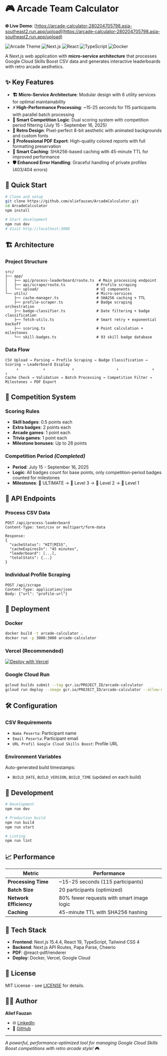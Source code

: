 # 🎮 Arcade Team Calculator

**🌐 Live Demo**: [https://arcade-calculator-280204705798.asia-southeast2.run.app/upload](https://arcade-calculator-280204705798.asia-southeast2.run.app/upload)

![Arcade Theme](https://img.shields.io/badge/Theme-Retro%20Arcade-yellow) ![Next.js](https://img.shields.io/badge/Next.js-15.4.4-black) ![React](https://img.shields.io/badge/React-19.1.0-blue) ![TypeScript](https://img.shields.io/badge/TypeScript-5-blue) ![Docker](https://img.shields.io/badge/Docker-Ready-2496ED)

A Next.js web application with **micro-service architecture** that processes Google Cloud Skills Boost CSV data and generates interactive leaderboards with retro arcade aesthetics.

## ✨ Key Features

- **🏗️ Micro-Service Architecture**: Modular design with 6 utility services for optimal maintainability
- **⚡ High-Performance Processing**: ~15-25 seconds for 115 participants with parallel batch processing
- **🎯 Smart Competition Logic**: Dual scoring system with competition period filtering (July 15 - September 16, 2025)
- **🎨 Retro Design**: Pixel-perfect 8-bit aesthetic with animated backgrounds and custom fonts
- **📄 Professional PDF Export**: High-quality colored reports with full formatting preservation
- **🔄 Smart Caching**: SHA256-based caching with 45-minute TTL for improved performance
- **🛡️ Enhanced Error Handling**: Graceful handling of private profiles (403/404 errors)

## 🚀 Quick Start

```bash
# Clone and setup
git clone https://github.com/aliefauzan/ArcadeCalculator.git
cd ArcadeCalculator
npm install

# Start development
npm run dev
# Visit http://localhost:3000
```

## 🏗️ Architecture

### Project Structure
```
src/
├── app/
│   ├── api/process-leaderboard/route.ts  # Main processing endpoint
│   ├── api/scrape/route.ts              # Profile scraping
│   └── upload/                          # UI components
└── utils/                               # Micro-services
    ├── cache-manager.ts                 # SHA256 caching + TTL
    ├── profile-scraper.ts               # Badge scraping orchestration
    ├── badge-classifier.ts              # Date filtering + badge classification
    ├── fetch-utils.ts                   # Smart retry + exponential backoff
    ├── scoring.ts                       # Point calculation + milestones
    └── skill-badges.ts                  # 93 skill badge database
```

### Data Flow
```
CSV Upload → Parsing → Profile Scraping → Badge Classification → Scoring → Leaderboard Display
     ↓           ↓            ↓                   ↓               ↓             ↓
Cache Check → Validation → Batch Processing → Competition Filter → Milestones → PDF Export
```

## 🎯 Competition System

### Scoring Rules
- **Skill badges**: 0.5 points each
- **Extra badges**: 2 points each  
- **Arcade games**: 1 point each
- **Trivia games**: 1 point each
- **Milestone bonuses**: Up to 28 points

### Competition Period *(Completed)*
- **Period**: July 15 - September 16, 2025
- **Logic**: All badges count for base points, only competition-period badges counted for milestones
- **Milestones**: 🥇 ULTIMATE → 🥈 Level 3 → 🥉 Level 2 → 🏅 Level 1

## 📡 API Endpoints

### Process CSV Data
```http
POST /api/process-leaderboard
Content-Type: text/csv or multipart/form-data

Response:
{
  "cacheStatus": "HIT|MISS",
  "cacheExpiresIn": "45 minutes",
  "leaderboard": [...],
  "totalStats": {...}
}
```

### Individual Profile Scraping
```http
POST /api/scrape
Content-Type: application/json
Body: {"url": "profile-url"}
```

## 🐳 Deployment

### Docker
```bash
docker build -t arcade-calculator .
docker run -p 3000:3000 arcade-calculator
```

### Vercel (Recommended)
[![Deploy with Vercel](https://vercel.com/button)](https://vercel.com/new/clone?repository-url=https://github.com/aliefauzan/ArcadeCalculator)

### Google Cloud Run
```bash
gcloud builds submit --tag gcr.io/PROJECT_ID/arcade-calculator
gcloud run deploy --image gcr.io/PROJECT_ID/arcade-calculator --allow-unauthenticated
```

## 🛠️ Configuration

### CSV Requirements
- `Nama Peserta`: Participant name
- `Email Peserta`: Participant email  
- `URL Profil Google Cloud Skills Boost`: Profile URL

### Environment Variables
Auto-generated build timestamps:
- `BUILD_DATE`, `BUILD_VERSION`, `BUILD_TIME` (updated on each build)

## 🔧 Development

```bash
# Development
npm run dev

# Production build
npm run build
npm run start

# Linting
npm run lint
```

## 📈 Performance

| Metric | Performance |
|--------|-------------|
| **Processing Time** | ~15-25 seconds (115 participants) |
| **Batch Size** | 20 participants (optimized) |
| **Network Efficiency** | 80% fewer requests with smart image logic |
| **Caching** | 45-minute TTL with SHA256 hashing |

## 🎨 Tech Stack

- **Frontend**: Next.js 15.4.4, React 19, TypeScript, Tailwind CSS 4
- **Backend**: Next.js API Routes, Papa Parse, Cheerio
- **PDF**: @react-pdf/renderer
- **Deploy**: Docker, Vercel, Google Cloud

## 📝 License

MIT License - see [LICENSE](LICENSE) for details.

## 👨‍💻 Author

**Alief Fauzan**
- 🌐 [LinkedIn](https://www.linkedin.com/in/alief-fauzan1/)
- 🐙 [GitHub](https://github.com/aliefauzan)

---

*A powerful, performance-optimized tool for managing Google Cloud Skills Boost competitions with retro arcade style!* 🎮